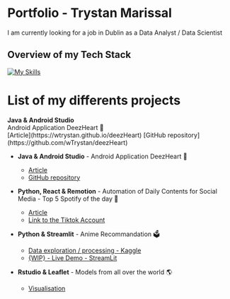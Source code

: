 # Portfolio - Trystan Marissal

I am currently looking for a job in Dublin as a Data Analyst / Data Scientist

## Overview of my Tech Stack
[![My Skills](https://skillicons.dev/icons?i=py,r,pytorch,gradle,sklearn,tensorflow)](https://skillicons.dev)

# List of my differents projects

<link rel="stylesheet" href="assets/css/styles.css">

<body>
<div class="box">
  <div class='title'>
    <b>Java & Android Studio</b> <br> Android Application DeezHeart 💙
  </div>
  <div class='content'>
     [Article](https://wtrystan.github.io/deezHeart)
     [GitHub repository](https://github.com/wTrystan/deezHeart)
  </div>
</div>
</body>

- <b>Java & Android Studio</b> - Android Application DeezHeart 💙
  - [Article](https://wtrystan.github.io/deezHeart)
  - [GitHub repository](https://github.com/wTrystan/deezHeart)

- <b>Python, React & Remotion</b> - Automation of Daily Contents for Social Media - Top 5 Spotify of the day 🎼
  - [Article](https://wtrystan.github.io/automation_remotion)
  - [Link to the Tiktok Account](https://www.tiktok.com/@topfivespotify)

-  <b>Python & Streamlit</b> - Anime Recommandation 🗳️
    - [Data exploration / processing - Kaggle](https://www.kaggle.com/code/trystanmarissal/recommandation-for-animes)
    - [{WIP} - Live Demo - StreamLit](https://anime-recommandation-portfolio.streamlit.app/)

- <b>Rstudio & Leaflet</b> - Models from all over the world 🌎
  - [Visualisation](https://wtrystan.github.io/RMARKDOWN)

